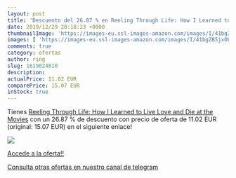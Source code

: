 ```yaml
---
layout: post
title: 'Descuento del 26.87 % en Reeling Through Life: How I Learned to L'
date: 2019/12/29 20:18:23 +0000
thumbnailImage: 'https://images-eu.ssl-images-amazon.com/images/I/41bgZB5jxOL._SL200_.jpg'
images: [ 'https://images-eu.ssl-images-amazon.com/images/I/41bgZB5jxOL._SL200_.jpg' ]
comments: true
category: ofertas
author: ring
slug: 1619024810
description:
actualPrice: 11.02 EUR
comparePrice: 15.07 EUR
inStock: true
---
```


Tienes [Reeling Through Life: How I Learned to Live  Love and Die at the Movies](https://www.amazon.com/dp/1619024810/?tag=redken08-20) con un 26.87 % de descuento con precio de oferta de 11.02 EUR (original: 15.07 EUR) en el siguiente enlace!

[![](https://images-eu.ssl-images-amazon.com/images/I/41bgZB5jxOL._SL200_.jpg)](https://www.amazon.com/dp/1619024810/?tag=redken08-20)

[Accede a la oferta!!](https://www.amazon.com/dp/1619024810/?tag=redken08-20)

[Consulta otras ofertas en nuestro canal de telegram](https://t.me/s/ofertas25)
